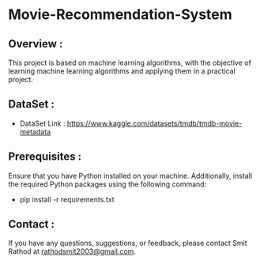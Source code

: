 # Movie-Recommendation-System

## Overview :
This project is based on machine learning algorithms, with the objective of learning machine learning algorithms and applying them in a practical project.

## DataSet :
- DataSet Link : https://www.kaggle.com/datasets/tmdb/tmdb-movie-metadata 

## Prerequisites :
Ensure that you have Python installed on your machine. Additionally, install the required Python packages using the following command:
- pip install -r requirements.txt

## Contact :
If you have any questions, suggestions, or feedback, please contact Smit Rathod at rathodsmit2003@gmail.com.
